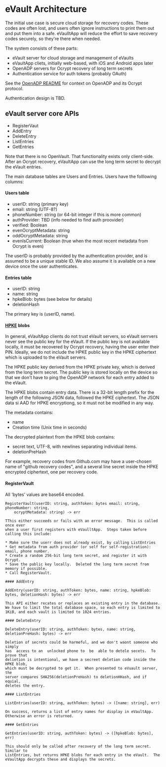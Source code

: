 # eVault Architecture

The initial use case is secure cloud storage for recovery codes.  These codes
are often lost, and users often ignore instructions to print them out and put
them into a safe.  eVaulltApp will reduce the effort to save recovery codes
securely, so they're there when needed.

The system consists of these parts:

* eVault server for cloud storage and management of eVaults
* eVaultApp cliets, initially web-based, with iOS and Android apps later
* OpenADP servers for Ocrypt recovery of long term secrets
* Authentication service for auth tokens (probably OAuth)

See the [OpenADP README](https://github.com/openadp/openadp?tab=readme-ov-file#readme)
for context on OpenADP and its Ocrypt protocol.

Authentication design is TBD.

## eVault server core APIs

* RegisterVaut
* AddEntry
* DeleteEntry
* ListEntries
* GetEntries

Note that there is no OpenVault.  That functionality exists only client-side.
After an Ocrypt recovery, eVaultApp can use the long term secret to decrypt the
eVault entries.

The main database tables are Users and Entries.  Users have the folllowing columns:

#### Users table

* userID: string (primary key)
* email: string (UTF-8?)
* phoneNumber: string (or 64-bit integer if this is more common)
* authProvider: TBD (info needed to find auth proovider)
* verified: Boolean
* evenOcryptMetadata: string
* oddOcryptMetadata: string
* evenIsCurrent: Boolean (true when the most recent metadata from Ocrypt is even)

The userID is probably provided by the authentication provider, and is assumed
to be a unique stable ID.  We also assume it is available on a new device once
the user authenticates.

#### Entries table

* userID: string
* name: string
* hpkeBlob: bytes (see below for details)
* deletionHash

The primary key is (userID, name).

#### [HPKE](https://datatracker.ietf.org/doc/rfc9180/) blobs

In general, eVaultApp clients do not trust eVault servers, so eVault serrvers never see
the public key for the eVault.  If the public key is not available locally, it must be
recovered by Ocrypt recovery, having the user enter their PIN.  Ideally, we do not include
the HPKE public key in the HPKE ciphertext which is uploaded to the eVault servers.

The HPKE public key derived from the HPKE private key, which is derived from
the long term secret.  The public key is stored locally on the device so that
we don't have to ping the OpenADP network for each entry added to the eVault.

The HPKE blobs contain entry data.  There is a 32-bit length prefix for the
length of the following JSON data, followed the HPKE ciphertext.  The JSON data
si AAD for HPKE encryptiong, so it must not be modified in any way.

The metadata contains:

* name
* Creation time (Unix time in seconds)

The decrypted plaintext from the HPKE blob contains:

* secret text, UTF-8, with newlines separating individual items.
* deletionPreHash

For example, recovery codes from Github.com may have a user-chosen name of
"github recovery codes", and a several line secret inside the HPKE encrypted
ciphertext, one per recovery code.

#### RegisterVault

All 'bytes' values are base64 encoded.
```
RegisterVault(userID: string, authToken: bytes email: string, phoneNumber: string,
    ocryptMetadata: string) -> err

TThis either succeeds or fails with an error message.  This is called once ever
when a user first registers with eVaulltApp.  Steps taken before calling this include:

* Make sure the userr does not already exist, by calling ListEntries
* Get metadata from auth provider (or self for self-registration): email, phone number.
* Create a random 256-bit long term secret, and register it with Ocrypt.
* Save the public key locally.  Deleted the long term secret from memory if possible.
* Call RegisterVault.

#### AddEntry

AddEntry(userID: string, authToken: bytes, name: string, hpkeBlob: bytes, deletionHash: bytes) -> err

This API either recates or replaces an existing entry in the database.  We have to limit the total database space, so each entry is limited to 1KiB, and each vault is limited to 1024 entries.

#### DeleteEntry

DeleteEntry(userID: string, authToken: bytes, name: string, deletionPreHash: bytes) -> err

Deletion of secrets could be harmeful, and we don't waont someone who simply
has  access to an  unlocked phone to  be  able to detele secets.  To prove that
delietion is intentional, we have a secreet deletion code inside the HPKE blob,
which must be decrypted to get it.  When presented to eVuault server, the
server compares SHA256(deletionPreHash) to deletionHHash, and if equial,
deletes the entry.

#### ListEntries

ListEntries(userID: string, authToken: bytes) -> ([name: string], err)

On success, returns a list of entry names for display in eVaultApp.  Otherwise an error is returned.

#### GetEntries

GetEntries(userID: string, authToken: bytes) -> ([hpkeBlob: bytes], err)

This should only be called after recovery of the long term secret.  Similar to
ListEntries, but returns HPKE blobs for each entry in the eVault.  The
eVaultApp decrypts these and displays the secrets.
